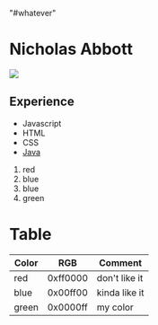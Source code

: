 "#whatever" 
# Nicholas Abbott
<img src="https://github.com/Nabbott101/Nabbott101/assets/172453069/3ecee411-8fb4-40ab-a890-cc3cc294cb31">

## Experience
* Javascript
* HTML
* CSS
* [Java](https://oracel.com)

1.   red
2.   blue
3.   blue
4.   green

# Table
Color | RGB | Comment
------|-----|--------
red | 0xff0000 | don't like it
blue | 0x00ff00 | kinda like it
green | 0x0000ff | my color


<!---
karlllarson/karlllarson is a ✨ special ✨ repository because its `README.md` (this file) appears on your GitHub profile.
You can click the Preview link to take a look at your changes.
--->

[website]: https://www.facebook.com/
